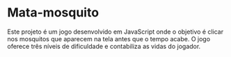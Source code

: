 # Mata-mosquito
Este projeto é um jogo desenvolvido em JavaScript onde o objetivo é clicar nos mosquitos que aparecem na tela antes que o tempo acabe. O jogo oferece três níveis de dificuldade e contabiliza as vidas do jogador.
